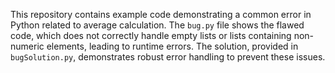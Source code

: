 This repository contains example code demonstrating a common error in Python related to average calculation. The `bug.py` file shows the flawed code, which does not correctly handle empty lists or lists containing non-numeric elements, leading to runtime errors.  The solution, provided in `bugSolution.py`, demonstrates robust error handling to prevent these issues.